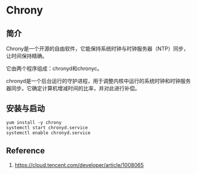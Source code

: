 # Chrony

## 简介

Chrony是一个开源的自由软件，它能保持系统时钟与时钟服务器（NTP）同步，让时间保持精确。

它由两个程序组成：chronyd和chronyc。

chronyd是一个后台运行的守护进程，用于调整内核中运行的系统时钟和时钟服务器同步。它确定计算机增减时间的比率，并对此进行补偿。

## 安装与启动

```shell
yum install -y chrony
systemctl start chronyd.service
systemctl enable chronyd.service
```





## Reference

1. https://cloud.tencent.com/developer/article/1008065